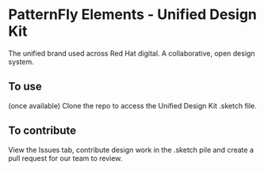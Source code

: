 # PatternFly Elements - Unified Design Kit

The unified brand used across Red Hat digital. A collaborative, open design system.

## To use

(once available) Clone the repo to access the Unified Design Kit .sketch file.

## To contribute

View the Issues tab, contribute design work in the .sketch pile and create a pull request for our team to review.


